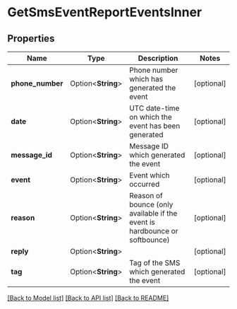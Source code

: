 # GetSmsEventReportEventsInner

## Properties

Name | Type | Description | Notes
------------ | ------------- | ------------- | -------------
**phone_number** | Option<**String**> | Phone number which has generated the event | [optional]
**date** | Option<**String**> | UTC date-time on which the event has been generated | [optional]
**message_id** | Option<**String**> | Message ID which generated the event | [optional]
**event** | Option<**String**> | Event which occurred | [optional]
**reason** | Option<**String**> | Reason of bounce (only available if the event is hardbounce or softbounce) | [optional]
**reply** | Option<**String**> |  | [optional]
**tag** | Option<**String**> | Tag of the SMS which generated the event | [optional]

[[Back to Model list]](../README.md#documentation-for-models) [[Back to API list]](../README.md#documentation-for-api-endpoints) [[Back to README]](../README.md)


